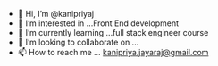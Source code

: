 - 👋 Hi, I’m @kanipriyaj
- 👀 I’m interested in ...Front End development
- 🌱 I’m currently learning ...full stack engineer course
- 💞️ I’m looking to collaborate on ...
- 📫 How to reach me ... kanipriya.jayaraj@gmail.com

<!---
kanipriyaj/kanipriyaj is a ✨ special ✨ repository because its `README.md` (this file) appears on your GitHub profile.
You can click the Preview link to take a look at your changes.
--->
